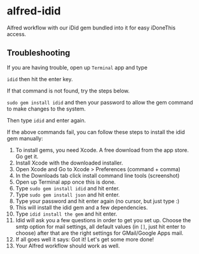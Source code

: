 alfred-idid
===========

Alfred workflow with our iDid gem bundled into it for easy iDoneThis access.

## Troubleshooting

If you are having trouble, open up `Terminal` app and type

`idid` then hit the enter key.

If that command is not found, try the steps below.

`sudo gem install idid` and then your password to allow the gem command
to make changes to the system.

Then type `idid` and enter again.

If the above commands fail, you can follow these steps to install the
idid gem manually:

1. To install gems, you need Xcode. A free download from the app store.
   Go get it.
2. Install Xcode with the downloaded installer.
3. Open Xcode and Go to Xcode > Preferences (command + comma)
4. In the Downloads tab click install command line tools (screenshot)
5. Open up Terminal app once this is done.
6. Type `sudo gem install idid` and hit enter.
6. Type `sudo gem install json` and hit enter.
7. Type your password and hit enter again (no cursor, but just type :)
8. This will install the idid gem and a few dependencies.
9. Type `idid install the gem` and hit enter.
10. Idid will ask you a few questions in order to get you set up. Choose
    the smtp option for mail settings, all default values (in `[]`, just
hit enter to choose) after that are the right settings for GMail/Google
Apps mail.
11. If all goes well it says: Got it! Let's get some more done!
12. Your Alfred workflow should work as well.
